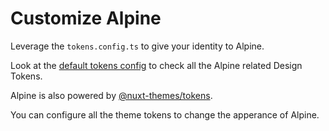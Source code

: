# Customize Alpine

Leverage the `tokens.config.ts` to give your identity to Alpine.

Look at the [default tokens config](https://github.com/nuxt-themes/alpine/tree/dev/tokens.config.ts) to check all the Alpine related Design Tokens.

Alpine is also powered by [@nuxt-themes/tokens](https://github.com/nuxt-themes/tokens).

You can configure all the theme tokens to change the apperance of Alpine.
